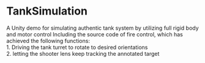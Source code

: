 # TankSimulation
A Unity demo for simulating authentic tank system by utilizing full rigid body and motor control 
Including the source code of fire control, which has achieved the following functions:  
    1. Driving the tank turret to rotate to desired orientations  
    2. letting the shooter lens keep tracking the annotated target  
